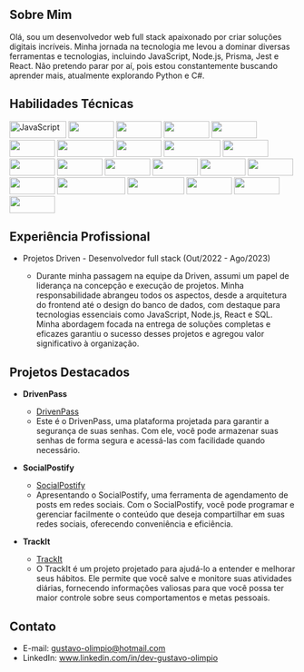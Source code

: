 
## Sobre Mim

Olá, sou um desenvolvedor web full stack apaixonado por criar soluções digitais incríveis. Minha jornada na tecnologia me levou a dominar diversas ferramentas e tecnologias, incluindo JavaScript, Node.js, Prisma, Jest e React. Não pretendo parar por aí, pois estou constantemente buscando aprender mais, atualmente explorando Python e C#.

## Habilidades Técnicas
<p>
<img src="https://img.shields.io/badge/-Javascript-F7DF1E?logo=javascript&logoColor=white"  alt="JavaScript" width="100" height="30">
<img src="https://img.shields.io/badge/-Node-339933?logo=nodedotjs&logoColor=white" width="80" height="30">
<img src="https://img.shields.io/badge/-Express-000000?logo=express&logoColor=white" width="80" height="30">
<img src="https://img.shields.io/badge/-React-61DAFB?logo=react&logoColor=white" width="80" height="30">
<img src="https://img.shields.io/badge/-HTML-E34F26?logo=html5&logoColor=white" width="80" height="30">
<img src="https://img.shields.io/badge/-CSS-1572B6?logo=css3&logoColor=white" width="80" height="30">
<img src="https://img.shields.io/badge/-Typescript-3178C6?logo=typescript&logoColor=white" width="100" height="30">
<img src="https://img.shields.io/badge/-MySQL-4479A1?logo=mysql&logoColor=white" width="80" height="30">
<img src="https://img.shields.io/badge/-PostgreSQL-4169E1?logo=postgresql&logoColor=white" width="100" height="30">
<img src="https://img.shields.io/badge/-MongoDB-47A248?logo=mongodb&logoColor=white" width="80" height="30">
<img src="https://img.shields.io/badge/-Prisma-2D3748?logo=prisma&logoColor=white" width="80" height="30">
<img src="https://img.shields.io/badge/-Redis-DC382D?logo=redis&logoColor=white" width="80" height="30">
<img src="https://img.shields.io/badge/-Nest-E0234E?logo=nestjs&logoColor=white" width="80" height="30">
<img src="https://img.shields.io/badge/-Jest-C21325?logo=jest&logoColor=white" width="80" height="30">
<img src="https://img.shields.io/badge/-Json-000000?logo=json&logoColor=white" width="80" height="30">
<img src="https://img.shields.io/badge/-Axios-5A29E4?logo=axios&logoColor=white" width="80" height="30">
<img src="https://img.shields.io/badge/-Linux-FCC624?logo=linux&logoColor=white" width="80" height="30">
<img src="https://img.shields.io/badge/-StyledComponent-DB7093?logo=styledcomponents&logoColor=white" width="120" height="30">
<img src="https://img.shields.io/badge/-ReactRouter-CA4245?logo=reactrouter&logoColor=white" width="100" height="30">
<img src="https://img.shields.io/badge/-JWT-000000?logo=jsonwebtokens&logoColor=white" width="80" height="30">
<img src="https://img.shields.io/badge/-Python-3776AB?logo=python&logoColor=white" width="80" height="30">
<img src="https://img.shields.io/badge/-Csharp-239120?logo=csharp&logoColor=white" width="80" height="30">

</p>



## Experiência Profissional

- Projetos Driven - Desenvolvedor full stack (Out/2022 - Ago/2023)

  - Durante minha passagem na equipe da Driven, assumi um papel de liderança na concepção e execução de projetos. Minha responsabilidade abrangeu todos os aspectos, desde a arquitetura do frontend até o design do banco de dados, com destaque para tecnologias essenciais como JavaScript, Node.js, React e SQL. Minha abordagem focada na entrega de soluções completas e eficazes garantiu o sucesso desses projetos e agregou valor significativo à organização.

## Projetos Destacados

- **DrivenPass**
  - [DrivenPass](https://github.com/Gustavo-Olimpio/projeto11-trackit)
  - Este é o DrivenPass, uma plataforma projetada para garantir a segurança de suas senhas. Com ele, você pode armazenar suas senhas de forma segura e acessá-las com facilidade quando necessário.

- **SocialPostify**
  - [SocialPostify](https://github.com/Gustavo-Olimpio/projeto22-social-postify)
  - Apresentando o SocialPostify, uma ferramenta de agendamento de posts em redes sociais. Com o SocialPostify, você pode programar e gerenciar facilmente o conteúdo que deseja compartilhar em suas redes sociais, oferecendo conveniência e eficiência.

- **TrackIt**
  - [TrackIt](https://github.com/Gustavo-Olimpio/projeto23-drivenpass-nest)
  - O TrackIt é um projeto projetado para ajudá-lo a entender e melhorar seus hábitos. Ele permite que você salve e monitore suas atividades diárias, fornecendo informações valiosas para que você possa ter maior controle sobre seus comportamentos e metas pessoais.

## Contato

- E-mail: gustavo-olimpio@hotmail.com
- LinkedIn: www.linkedin.com/in/dev-gustavo-olimpio
<!--
**Gustavo-Olimpio/Gustavo-Olimpio** is a ✨ _special_ ✨ repository because its `README.md` (this file) appears on your GitHub profile.

Here are some ideas to get you started:

- 🔭 I’m currently working on ...
- 🌱 I’m currently learning ...
- 👯 I’m looking to collaborate on ...
- 🤔 I’m looking for help with ...
- 💬 Ask me about ...
- 📫 How to reach me: ...
- 😄 Pronouns: ...
- ⚡ Fun fact: ...
-->
